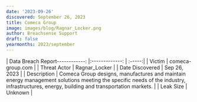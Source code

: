 ```yaml
---
date: '2023-09-26'
discovered: September 26, 2023
title: Comeca Group
image: images/blog/Ragnar_Locker.png
author: Breachsense Support
draft: false
yearmonths: 2023/september
---
```


| Data Breach Report------------:     |:-------------:    | :-----:|
| Victim      | comeca-group.com      | 
| Threat Actor      | Ragnar_Locker      | 
| Date Discovered      | Sep 26, 2023      | 
| Description      | Comeca Group designs, manufactures and maintain energy management solutions meeting the specific needs of the industry, infrastructures, energy, building and transportation markets.      | 
| Leak Size      | Unknown      | 

